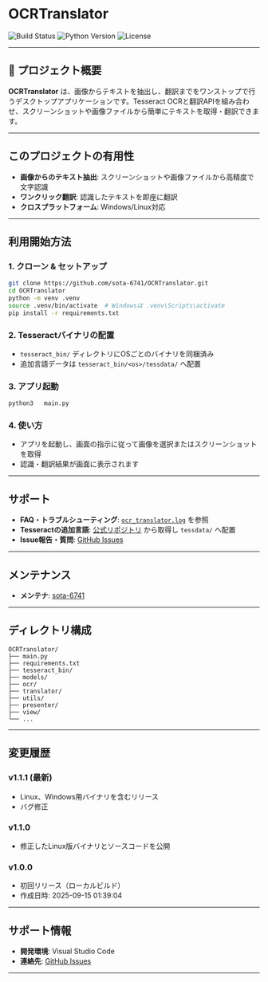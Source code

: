 # OCRTranslator

![Build Status](https://img.shields.io/badge/build-passing-brightgreen)
![Python Version](https://img.shields.io/badge/python-3.12%2B-blue)
![License](https://img.shields.io/github/license/sota-6741/OCRTranslator)

---

## 📖 プロジェクト概要

**OCRTranslator** は、画像からテキストを抽出し、翻訳までをワンストップで行うデスクトップアプリケーションです。Tesseract OCRと翻訳APIを組み合わせ、スクリーンショットや画像ファイルから簡単にテキストを取得・翻訳できます。

---

## このプロジェクトの有用性

- **画像からのテキスト抽出**: スクリーンショットや画像ファイルから高精度で文字認識
- **ワンクリック翻訳**: 認識したテキストを即座に翻訳
- **クロスプラットフォーム**: Windows/Linux対応


---

## 利用開始方法

### 1. クローン & セットアップ

```bash
git clone https://github.com/sota-6741/OCRTranslator.git
cd OCRTranslator
python -m venv .venv
source .venv/bin/activate  # Windowsは .venv\Scripts\activate
pip install -r requirements.txt
```

### 2. Tesseractバイナリの配置
- `tesseract_bin/` ディレクトリにOSごとのバイナリを同梱済み
- 追加言語データは `tesseract_bin/<os>/tessdata/` へ配置

### 3. アプリ起動

```bash
python3   main.py
```

### 4. 使い方
- アプリを起動し、画面の指示に従って画像を選択またはスクリーンショットを取得
- 認識・翻訳結果が画面に表示されます

---

## サポート

- **FAQ・トラブルシューティング**: [`ocr_translator.log`](ocr_translator.log) を参照
- **Tesseractの追加言語**: [公式リポジトリ](https://github.com/tesseract-ocr/tessdata) から取得し `tessdata/` へ配置
- **Issue報告・質問**: [GitHub Issues](https://github.com/sota-6741/OCRTranslator/issues)

---

## メンテナンス

- **メンテナ**: [sota-6741](https://github.com/sota-6741)
---

## ディレクトリ構成

```
OCRTranslator/
├── main.py
├── requirements.txt
├── tesseract_bin/
├── models/
├── ocr/
├── translator/
├── utils/
├── presenter/
├── view/
└── ...
```

---


## 変更履歴

### v1.1.1 (最新)
- Linux、Windows用バイナリを含むリリース
- バグ修正

### v1.1.0
- 修正したLinux版バイナリとソースコードを公開

### v1.0.0
- 初回リリース（ローカルビルド）
- 作成日時: 2025-09-15 01:39:04

---

## サポート情報

- **開発環境**: Visual Studio Code
- **連絡先**: [GitHub Issues](https://github.com/sota-6741/OCRTranslator/issues)

---
